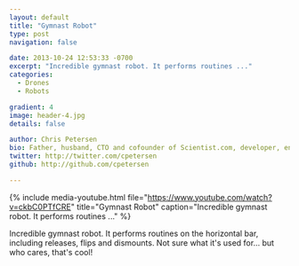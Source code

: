 ```yaml
---
layout: default
title: "Gymnast Robot"
type: post
navigation: false

date: 2013-10-24 12:53:33 -0700
excerpt: "Incredible gymnast robot. It performs routines ..."
categories:
  - Drones
  - Robots

gradient: 4
image: header-4.jpg
details: false

author: Chris Petersen
bio: Father, husband, CTO and cofounder of Scientist.com, developer, entrepreneur and technologist.
twitter: http://twitter.com/cpetersen
github: http://github.com/cpetersen

---
```


{% include media-youtube.html file="https://www.youtube.com/watch?v=ckbC0PTfCRE" title="Gymnast Robot" caption="Incredible gymnast robot. It performs routines ..." %}

Incredible gymnast robot. It performs routines on the horizontal bar, including releases, flips and dismounts. Not sure what it's used for… but who cares, that's cool! 
